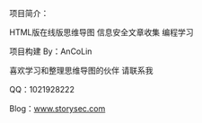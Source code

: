 


项目简介：

HTML版在线版思维导图  信息安全文章收集  编程学习 


项目构建 By：AnCoLin

喜欢学习和整理思维导图的伙伴 请联系我 

QQ：1021928222

Blog：www.storysec.com




